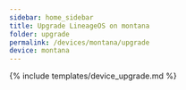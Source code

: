 ```yaml
---
sidebar: home_sidebar
title: Upgrade LineageOS on montana
folder: upgrade
permalink: /devices/montana/upgrade
device: montana
---
```

{% include templates/device_upgrade.md %}
